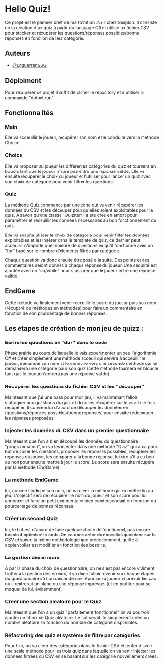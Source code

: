 ﻿
# Hello Quiz!

Ce projet est le premier brief de ma formtion .NET chez Simplon. Il consiste en la création d'un quiz à partir du language C# et utilise un fichier CSV pour stocker et récupérer les questions/réponses possibles/bonne réponses en fonction de leur catégorie.


## Auteurs

- [@EnguerranSGG](https://github.com/EnguerranSGG)

## Déploiment

Pour récupérer ce projet il suffit de cloner le repository et d'utiliser la commande "dotnet run".


## Fonctionnalités

### Main

Elle va acceuillir le joueur, récupérer son nom et le conduire vers la méthode Choice. 

### Choice 

Elle va proposer au joueur les différentes catégories du quiz et tournera en boucle tant que le joueur n'aura pas entré une réponse valide. Elle va ensuite récupérer le choix du joueur et l'utiliser pour lancer un quiz avec son choix de catégorie pour venir filtrer les questions. 

### Quiz

La méthode Quiz commence par une zone qui va venir récupérer les données du CSV et les découper pour qu'elles soient exploitables pour le quiz. À savoir qu'une classe "QuizItem" a été crée en amont pour paramétrer et receuillir les données nécessaires au bon fonctionnement du quiz. 

Elle va ensuite utiliser le choix de catégorie pour venir filter les données exploitables et les insérer dans le template de quiz, ce dernier peut acceuillir n'importe quel nombre de questions vu qu'il fonctionne avec un "for" basé sur le nombre d'élements filtrés par catégorie.

Chaque question va donc ensuite être posé à la suite. Des points et des commentaires seront donnés à chaque réponse du joueur. Une sécurité est ajoutée avec un "do/while" pour s'assurer que le joueur entre une réponse valide. 

## EndGame

Cette métode va finalement venir receuillir le score du joueur puis son nom (récupéré de méthodes en méthodes) pour faire un commentaire en fonction de son pourcentage de bonnes réponses.


## Les étapes de création de mon jeu de quizz :

### Ecrire les questions en "dur" dans le code

Phase prairie au cours de laquelle je vais experimenter un peu l'algorithmie C# et créer simplement une méthode acceuil qui servira à acceuillir le
joueur, demander son nom et le conduire vers une seconde méthode qui lui demandera une catégorie pour son quiz (cette méthode tournera en bloucle
tant que le joueur n'entrera pas une réponse valide).

### Récupérer les questions du fichier CSV et les "découper"

Maintenant que j'ai une base pour mon jeu, il va maintenant falloir s'attaquer aux questions du quiz et donc les récupérer sur le csv. Une fois
récupérer, il conviendra d'abord de découper les données en (questions/réponses possibles/bonne réponses) pour ensuite rédecouper les réponses proposées.

### Injecter les données du CSV dans un premier questionnaire

Maintenant que l'on a bien découpé les données du questionnaire "programmation", on va les injecter dans une méthode "Quiz" qui aura pour but de poser
les questions, proposer les réponses possibles, récupérer les réponses du joueur, les comparer à la bonne réponse, lui dire s'il a eu bon ou non pour
ensuite mettre à jour le score. Le score sera ensuite récupére par la méthode (EndGame). 

### La méthode EndGame

Ici, comme l'indique son nom, on va créer la méthode qui va mettre fin au jeu. L'objectif sera de récupérer le nom du joueur et son score pour lui
annoncer et faire un petit commentaire bien condecsendant en fonction du pourcentage de bonnes réponses. 

### Créer un second Quiz

Ici, le but est d'abord de faire quelque chose de fonctionnel, pas encore besoin d'optimiser le code. On va donc créer de nouvelles questions sur
le CSV et suivre la même méthodologie que précedemment, quitte à copier/coller est modifier en fonction des besoins.

### La gestion des erreurs

À par la phase du choix de questionnaire, on ne s'est pas encore vraiment frotter à la gestion des erreurs, il va donc falloir revenir sur chaque
étapes du questionnaire où l'on demande une réponse au joueur et prévoir les cas où il rentrerait un blanc ou une réponse imprévue. (et en profiter
pour se moquer de lui, évidemment).

### Créer une section aléatoire pour le Quiz

Maintenant que l'on a un quiz "parfaitement fonctionnel" on va pourvoir ajouter un choix de Quiz aléatoire. Le but serait de simplement créer un nombre aléatoire
en fonction du nombre de catégorie disponibles.

### Réfactoring des quiz et système de filtre par catégories

Pour finir, on va créer des catégories dans le fichier CSV et tenter d'avoir une seule méthode pour les trois quiz dans laquelle
on va venir injecter les données filtrées du CSV en se basant sur les catégorie nouvellement crées. 